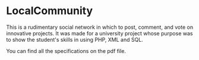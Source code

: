 <h1>LocalCommunity</h1>

This is a rudimentary social network in which to post, comment, and vote on innovative projects.
It was made for a university project whose purpose was to show the student's skills in using PHP, XML and SQL.

You can find all the specifications on the pdf file.

